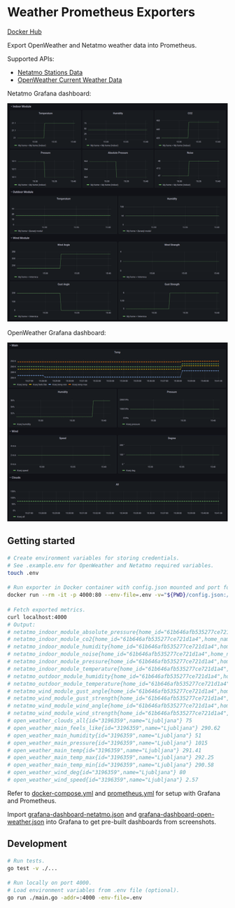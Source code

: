 # Weather Prometheus Exporters

[Docker Hub](https://hub.docker.com/r/ulexxander/weather-prometheus-exporters)

Export OpenWeather and Netatmo weather data into Prometheus.

Supported APIs:

- [Netatmo Stations Data](https://dev.netatmo.com/apidocumentation/weather#getstationsdata)
- [OpenWeather Current Weather Data](https://openweathermap.org/current)

Netatmo Grafana dashboard:

![Netatmo Grafana dashboard](./grafana-dashboard-netatmo.png)

OpenWeather Grafana dashboard:

![OpenWeather Grafana dashboard](./grafana-dashboard-open-weather.png)

## Getting started

```sh
# Create environment variables for storing credentials.
# See .example.env for OpenWeather and Netatmo required variables.
touch .env

# Run exporter in Docker container with config.json mounted and port forwarded to 4000.
docker run --rm -it -p 4000:80 --env-file=.env -v="${PWD}/config.json:/weather-prometheus-exporters/config.json" ulexxander/weather-prometheus-exporters

# Fetch exported metrics.
curl localhost:4000
# Output:
# netatmo_indoor_module_absolute_pressure{home_id="61b646afb535277ce721d1a4",home_name="My home",id="70:ee:50:80:26:fa",station_name="My home (Indoor)",type="NAMain"} 964.4
# netatmo_indoor_module_co2{home_id="61b646afb535277ce721d1a4",home_name="My home",id="70:ee:50:80:26:fa",station_name="My home (Indoor)",type="NAMain"} 418
# netatmo_indoor_module_humidity{home_id="61b646afb535277ce721d1a4",home_name="My home",id="70:ee:50:80:26:fa",station_name="My home (Indoor)",type="NAMain"} 45
# netatmo_indoor_module_noise{home_id="61b646afb535277ce721d1a4",home_name="My home",id="70:ee:50:80:26:fa",station_name="My home (Indoor)",type="NAMain"} 43
# netatmo_indoor_module_pressure{home_id="61b646afb535277ce721d1a4",home_name="My home",id="70:ee:50:80:26:fa",station_name="My home (Indoor)",type="NAMain"} 1010.8
# netatmo_indoor_module_temperature{home_id="61b646afb535277ce721d1a4",home_name="My home",id="70:ee:50:80:26:fa",station_name="My home (Indoor)",type="NAMain"} 20.7
# netatmo_outdoor_module_humidity{home_id="61b646afb535277ce721d1a4",home_name="My home",id="02:00:00:7f:e6:96",module_name="Zunanji modul",type="NAModule1"} 55
# netatmo_outdoor_module_temperature{home_id="61b646afb535277ce721d1a4",home_name="My home",id="02:00:00:7f:e6:96",module_name="Zunanji modul",type="NAModule1"} 17.4
# netatmo_wind_module_gust_angle{home_id="61b646afb535277ce721d1a4",home_name="My home",id="06:00:00:05:c6:48",module_name="Veternica",type="NAModule2"} 0
# netatmo_wind_module_gust_strength{home_id="61b646afb535277ce721d1a4",home_name="My home",id="06:00:00:05:c6:48",module_name="Veternica",type="NAModule2"} 6
# netatmo_wind_module_wind_angle{home_id="61b646afb535277ce721d1a4",home_name="My home",id="06:00:00:05:c6:48",module_name="Veternica",type="NAModule2"} 296
# netatmo_wind_module_wind_strength{home_id="61b646afb535277ce721d1a4",home_name="My home",id="06:00:00:05:c6:48",module_name="Veternica",type="NAModule2"} 2
# open_weather_clouds_all{id="3196359",name="Ljubljana"} 75
# open_weather_main_feels_like{id="3196359",name="Ljubljana"} 290.62
# open_weather_main_humidity{id="3196359",name="Ljubljana"} 51
# open_weather_main_pressure{id="3196359",name="Ljubljana"} 1015
# open_weather_main_temp{id="3196359",name="Ljubljana"} 291.41
# open_weather_main_temp_max{id="3196359",name="Ljubljana"} 292.25
# open_weather_main_temp_min{id="3196359",name="Ljubljana"} 290.58
# open_weather_wind_deg{id="3196359",name="Ljubljana"} 80
# open_weather_wind_speed{id="3196359",name="Ljubljana"} 2.57
```

Refer to [docker-compose.yml](./docker-compose.yml) and [prometheus.yml](./prometheus.yml) for setup with Grafana and Prometheus.

Import [grafana-dashboard-netatmo.json](grafana-dashboard-netatmo.json) and [grafana-dashboard-open-weather.json](grafana-dashboard-open-weather.json) into Grafana to get pre-built dashboards from screenshots.

## Development

```sh
# Run tests.
go test -v ./...

# Run locally on port 4000.
# Load environment variables from .env file (optional).
go run ./main.go -addr=:4000 -env-file=.env
```
